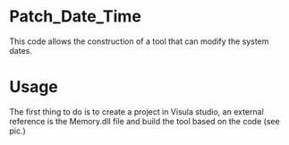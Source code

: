 # Patch_Date_Time
This code allows the construction of a tool that can modify the system dates.

# Usage

The first thing to do is to create a project in Visula studio, an external reference is the 
Memory.dll file and build the tool based on the code (see pic.)
